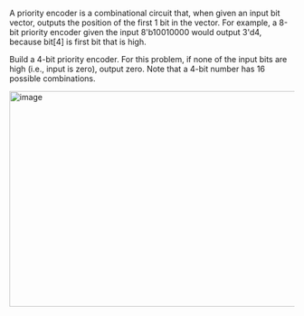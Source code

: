 A priority encoder is a combinational circuit that, when given an input bit vector, outputs the position of the first 1 bit in the vector. For example, a 8-bit priority encoder given the input 8'b10010000 would output 3'd4, because bit[4] is first bit that is high.

Build a 4-bit priority encoder. For this problem, if none of the input bits are high (i.e., input is zero), output zero. Note that a 4-bit number has 16 possible combinations.






<img width="692" height="382" alt="image" src="https://github.com/user-attachments/assets/a3e7801e-3f8a-40ba-a653-c59ee330c4f9" />
